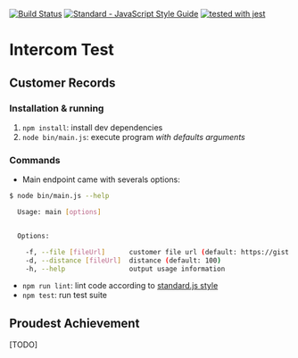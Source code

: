 [![Build Status](https://travis-ci.org/maxpou/intercom-test.svg?branch=master)](https://travis-ci.org/maxpou/intercom-test) [![Standard - JavaScript Style Guide](https://img.shields.io/badge/code_style-standard-brightgreen.svg)](https://standardjs.com) [![tested with jest](https://img.shields.io/badge/tested_with-jest-99424f.svg)](https://github.com/facebook/jest)

# Intercom Test

## Customer Records

### Installation & running

1. `npm install`: install dev dependencies
2. `node bin/main.js`: execute program *with defaults arguments*

### Commands

* Main endpoint came with severals options:

```bash
$ node bin/main.js --help

  Usage: main [options]


  Options:

    -f, --file [fileUrl]      customer file url (default: https://gist.githubusercontent.com/brianw/19896c50afa89ad4dec3/raw/6c11047887a03483c50017c1d451667fd62a53ca/gistfile1.txt)
    -d, --distance [fileUrl]  distance (default: 100)
    -h, --help                output usage information

```

* `npm run lint`: lint code according to [standard.js style](https://standardjs.com/)
* `npm test`: run test suite


## Proudest Achievement

[TODO]
